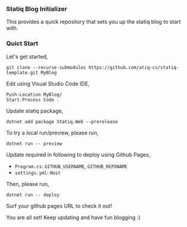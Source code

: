 ### Statiq Blog Initializer
This provides a quick repository that sets you up the statiq blog to start with.

### Quict Start
Let's get started,

    git clone --recurse-submodules https://github.com/atiq-cs/statiq-template.git MyBlog

Edit using Visual Studio Code IDE,

    Push-Location MyBlog/
    Start-Process Code .

Update statiq package,

    dotnet add package Statiq.Web --prerelease

To try a local run/preview, please run,

    dotnet run -- preview

Update required in following to deploy using Github Pages,
- `Program.cs`: `GITHUB_USERNAME`, `GITHUB_REPONAME`
- `settings.yml`: `Host`

Then, please run,

    dotnet run -- deploy

Surf your github pages URL to check it out!


You are all set! Keep updating and have fun blogging :)